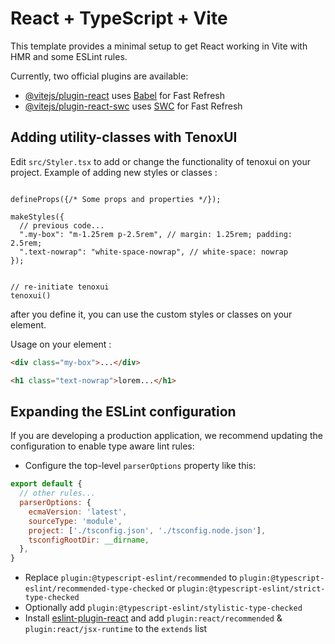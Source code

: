 # React + TypeScript + Vite

This template provides a minimal setup to get React working in Vite with HMR and some ESLint rules.

Currently, two official plugins are available:

- [@vitejs/plugin-react](https://github.com/vitejs/vite-plugin-react/blob/main/packages/plugin-react/README.md) uses [Babel](https://babeljs.io/) for Fast Refresh
- [@vitejs/plugin-react-swc](https://github.com/vitejs/vite-plugin-react-swc) uses [SWC](https://swc.rs/) for Fast Refresh

## Adding utility-classes with TenoxUI

Edit `src/Styler.tsx` to add or change the functionality of tenoxui on your project. Example of adding new styles or classes :

```tsx

defineProps({/* Some props and properties */});

makeStyles({
  // previous code...
  ".my-box": "m-1.25rem p-2.5rem", // margin: 1.25rem; padding: 2.5rem;
  ".text-nowrap": "white-space-nowrap", // white-space: nowrap
});


// re-initiate tenoxui
tenoxui()
```

after you define it, you can use the custom styles or classes on your element.

Usage on your element :

```html
<div class="my-box">...</div>

<h1 class="text-nowrap">lorem...</h1>
```


## Expanding the ESLint configuration

If you are developing a production application, we recommend updating the configuration to enable type aware lint rules:

- Configure the top-level `parserOptions` property like this:

```js
export default {
  // other rules...
  parserOptions: {
    ecmaVersion: 'latest',
    sourceType: 'module',
    project: ['./tsconfig.json', './tsconfig.node.json'],
    tsconfigRootDir: __dirname,
  },
}
```

- Replace `plugin:@typescript-eslint/recommended` to `plugin:@typescript-eslint/recommended-type-checked` or `plugin:@typescript-eslint/strict-type-checked`
- Optionally add `plugin:@typescript-eslint/stylistic-type-checked`
- Install [eslint-plugin-react](https://github.com/jsx-eslint/eslint-plugin-react) and add `plugin:react/recommended` & `plugin:react/jsx-runtime` to the `extends` list
